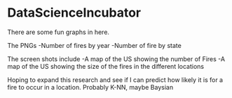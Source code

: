 # DataScienceIncubator

There are some fun graphs in here.

The PNGs
-Number of fires by year
-Number of fire by state

The screen shots include 
-A map of the US showing the number of Fires
-A map of the US showing the size of the fires in the different locations

Hoping to expand this research and see if I can predict how likely it is for a fire to occur in a location.
Probably K-NN, maybe Baysian
